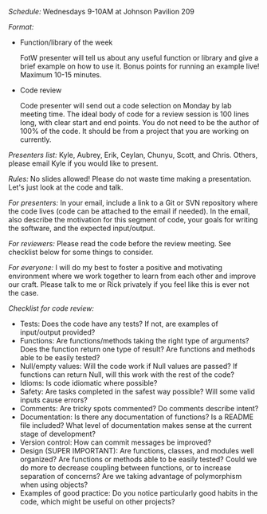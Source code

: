 *Schedule:* Wednesdays 9-10AM at Johnson Pavilion 209

*Format:*

* Function/library of the week

  FotW presenter will tell us about any useful function or library and give a brief example on how to use it. Bonus points for running an example live! Maximum 10-15 minutes.

* Code review

  Code presenter will send out a code selection on Monday by lab
  meeting time. The ideal body of code for a review session is 100
  lines long, with clear start and end points. You do not need to be
  the author of 100% of the code. It should be from a project that you
  are working on currently.

*Presenters list:* Kyle, Aubrey, Erik, Ceylan, Chunyu, Scott, and Chris. Others, please email Kyle if you would like to present.

*Rules:* No slides allowed! Please do not waste time making a presentation. Let's just look at the code and talk.

*For presenters:* In your email, include a link to a Git or SVN repository where the code lives (code can be attached to the email if needed). In the email, also describe the motivation for this segment of code, your goals for writing the software, and the expected input/output.

*For reviewers:* Please read the code before the review meeting. See checklist below for some things to consider.

*For everyone:* I will do my best to foster a positive and motivating environment where we work together to learn from each other and improve our craft. Please talk to me or Rick privately if you feel like this is ever not the case.

*Checklist for code review:*

* Tests: Does the code have any tests? If not, are examples of input/output provided?
* Functions: Are functions/methods taking the right type of arguments? Does the function return one type of result? Are functions and methods able to be easily tested?
* Null/empty values: Will the code work if Null values are passed? If functions can return Null, will this work with the rest of the code?
* Idioms: Is code idiomatic where possible?
* Safety: Are tasks completed in the safest way possible? Will some valid inputs cause errors?
* Comments: Are tricky spots commented? Do comments describe intent?
* Documentation: Is there any documentation of functions? Is a README file included? What level of documentation makes sense at the current stage of development?
* Version control: How can commit messages be improved?
* Design (SUPER IMPORTANT): Are functions, classes, and modules well organized? Are functions or methods able to be easily tested? Could we do more to decrease coupling between functions, or to increase separation of concerns? Are we taking advantage of polymorphism when using objects?
* Examples of good practice: Do you notice particularly good habits in the code, which might be useful on other projects?
